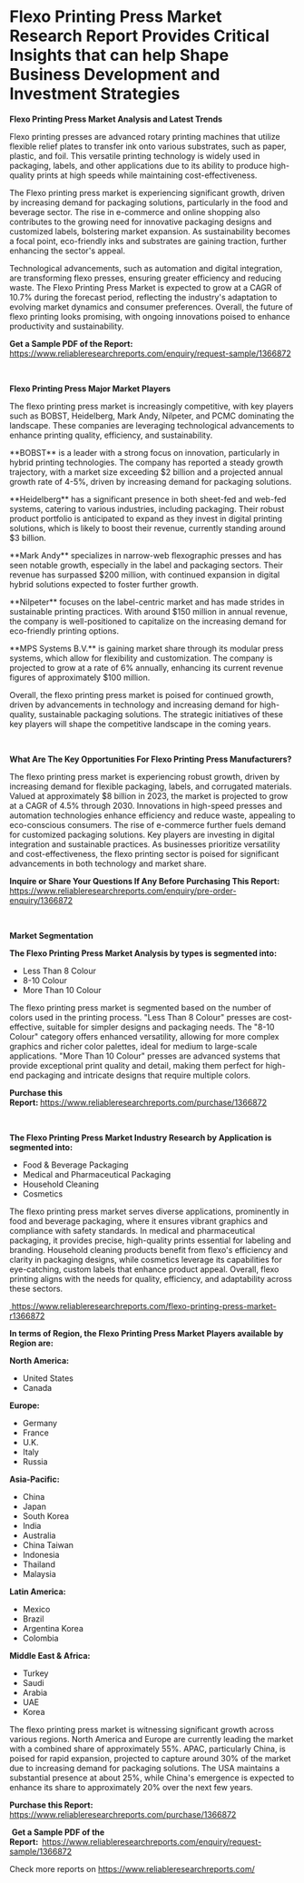 <p><h1>Flexo Printing Press Market Research Report Provides Critical Insights that can help Shape Business Development and Investment Strategies</h1></p><p><strong>Flexo Printing Press Market Analysis and Latest Trends</strong></p>
<p><p>Flexo printing presses are advanced rotary printing machines that utilize flexible relief plates to transfer ink onto various substrates, such as paper, plastic, and foil. This versatile printing technology is widely used in packaging, labels, and other applications due to its ability to produce high-quality prints at high speeds while maintaining cost-effectiveness.</p><p>The Flexo printing press market is experiencing significant growth, driven by increasing demand for packaging solutions, particularly in the food and beverage sector. The rise in e-commerce and online shopping also contributes to the growing need for innovative packaging designs and customized labels, bolstering market expansion. As sustainability becomes a focal point, eco-friendly inks and substrates are gaining traction, further enhancing the sector's appeal.</p><p>Technological advancements, such as automation and digital integration, are transforming flexo presses, ensuring greater efficiency and reducing waste. The Flexo Printing Press Market is expected to grow at a CAGR of 10.7% during the forecast period, reflecting the industry's adaptation to evolving market dynamics and consumer preferences. Overall, the future of flexo printing looks promising, with ongoing innovations poised to enhance productivity and sustainability.</p></p>
<p><strong>Get a Sample PDF of the Report:&nbsp;</strong> <a href="https://www.reliableresearchreports.com/enquiry/request-sample/1366872?utm_campaign=3492&utm_medium=2&utm_source=Github&utm_content=ia&utm_term=22032025&utm_id=flexo-printing-press">https://www.reliableresearchreports.com/enquiry/request-sample/1366872</a></p>
<p>&nbsp;</p>
<p><strong>Flexo Printing Press Major Market Players</strong></p>
<p><p>The flexo printing press market is increasingly competitive, with key players such as BOBST, Heidelberg, Mark Andy, Nilpeter, and PCMC dominating the landscape. These companies are leveraging technological advancements to enhance printing quality, efficiency, and sustainability.</p><p>**BOBST** is a leader with a strong focus on innovation, particularly in hybrid printing technologies. The company has reported a steady growth trajectory, with a market size exceeding $2 billion and a projected annual growth rate of 4-5%, driven by increasing demand for packaging solutions.</p><p>**Heidelberg** has a significant presence in both sheet-fed and web-fed systems, catering to various industries, including packaging. Their robust product portfolio is anticipated to expand as they invest in digital printing solutions, which is likely to boost their revenue, currently standing around $3 billion.</p><p>**Mark Andy** specializes in narrow-web flexographic presses and has seen notable growth, especially in the label and packaging sectors. Their revenue has surpassed $200 million, with continued expansion in digital hybrid solutions expected to foster further growth.</p><p>**Nilpeter** focuses on the label-centric market and has made strides in sustainable printing practices. With around $150 million in annual revenue, the company is well-positioned to capitalize on the increasing demand for eco-friendly printing options.</p><p>**MPS Systems B.V.** is gaining market share through its modular press systems, which allow for flexibility and customization. The company is projected to grow at a rate of 6% annually, enhancing its current revenue figures of approximately $100 million.</p><p>Overall, the flexo printing press market is poised for continued growth, driven by advancements in technology and increasing demand for high-quality, sustainable packaging solutions. The strategic initiatives of these key players will shape the competitive landscape in the coming years.</p></p>
<p>&nbsp;</p>
<p><strong>What Are The Key Opportunities For Flexo Printing Press Manufacturers?</strong></p>
<p><p>The flexo printing press market is experiencing robust growth, driven by increasing demand for flexible packaging, labels, and corrugated materials. Valued at approximately $8 billion in 2023, the market is projected to grow at a CAGR of 4.5% through 2030. Innovations in high-speed presses and automation technologies enhance efficiency and reduce waste, appealing to eco-conscious consumers. The rise of e-commerce further fuels demand for customized packaging solutions. Key players are investing in digital integration and sustainable practices. As businesses prioritize versatility and cost-effectiveness, the flexo printing sector is poised for significant advancements in both technology and market share.</p></p>
<p><strong>Inquire or Share Your Questions If Any Before Purchasing This Report:</strong> <a href="https://www.reliableresearchreports.com/enquiry/pre-order-enquiry/1366872?utm_campaign=3492&utm_medium=2&utm_source=Github&utm_content=ia&utm_term=22032025&utm_id=flexo-printing-press">https://www.reliableresearchreports.com/enquiry/pre-order-enquiry/1366872</a></p>
<p>&nbsp;</p>
<p><strong>Market Segmentation</strong></p>
<p><strong>The Flexo Printing Press Market Analysis by types is segmented into:</strong></p>
<p><ul><li>Less Than 8 Colour</li><li>8-10 Colour</li><li>More Than 10 Colour</li></ul></p>
<p><p>The flexo printing press market is segmented based on the number of colors used in the printing process. "Less Than 8 Colour" presses are cost-effective, suitable for simpler designs and packaging needs. The "8-10 Colour" category offers enhanced versatility, allowing for more complex graphics and richer color palettes, ideal for medium to large-scale applications. "More Than 10 Colour" presses are advanced systems that provide exceptional print quality and detail, making them perfect for high-end packaging and intricate designs that require multiple colors.</p></p>
<p><strong>Purchase this Report:&nbsp;</strong><a href="https://www.reliableresearchreports.com/purchase/1366872?utm_campaign=3492&utm_medium=2&utm_source=Github&utm_content=ia&utm_term=22032025&utm_id=flexo-printing-press">https://www.reliableresearchreports.com/purchase/1366872</a></p>
<p>&nbsp;</p>
<p><strong>The Flexo Printing Press Market Industry Research by Application is segmented into:</strong></p>
<p><ul><li>Food & Beverage Packaging</li><li>Medical and Pharmaceutical Packaging</li><li>Household Cleaning</li><li>Cosmetics</li></ul></p>
<p><p>The flexo printing press market serves diverse applications, prominently in food and beverage packaging, where it ensures vibrant graphics and compliance with safety standards. In medical and pharmaceutical packaging, it provides precise, high-quality prints essential for labeling and branding. Household cleaning products benefit from flexo's efficiency and clarity in packaging designs, while cosmetics leverage its capabilities for eye-catching, custom labels that enhance product appeal. Overall, flexo printing aligns with the needs for quality, efficiency, and adaptability across these sectors.</p></p>
<p><a href="https://www.reliableresearchreports.com/flexo-printing-press-market-r1366872?utm_campaign=3492&utm_medium=2&utm_source=Github&utm_content=ia&utm_term=22032025&utm_id=flexo-printing-press">&nbsp;https://www.reliableresearchreports.com/flexo-printing-press-market-r1366872</a></p>
<p><strong>In terms of Region, the Flexo Printing Press Market Players available by Region are:</strong></p>
<p>
    <p> <strong> North America: </strong>
        <ul>
            <li>United States</li>
            <li>Canada</li>
        </ul>
        </p> 
    <p> <strong> Europe: </strong>
        <ul>
            <li>Germany</li>
            <li>France</li>
            <li>U.K.</li>
            <li>Italy</li>
            <li>Russia</li>
        </ul>
        </p> 
    <p> <strong> Asia-Pacific: </strong>
        <ul>
            <li>China</li>
            <li>Japan</li>
            <li>South Korea</li>
            <li>India</li>
            <li>Australia</li>
            <li>China Taiwan</li>
            <li>Indonesia</li>
            <li>Thailand</li>
            <li>Malaysia</li>
        </ul>
        </p> 
    <p> <strong> Latin America: </strong>
        <ul>
            <li>Mexico</li>
            <li>Brazil</li>
            <li>Argentina Korea</li>
            <li>Colombia</li>
        </ul>
        </p> 
    <p> <strong> Middle East & Africa: </strong>
        <ul>
            <li>Turkey</li>
            <li>Saudi</li>
            <li>Arabia</li>
            <li>UAE</li>
            <li>Korea</li>
        </ul>
    </p>
    </p>
<p><p>The flexo printing press market is witnessing significant growth across various regions. North America and Europe are currently leading the market with a combined share of approximately 55%. APAC, particularly China, is poised for rapid expansion, projected to capture around 30% of the market due to increasing demand for packaging solutions. The USA maintains a substantial presence at about 25%, while China's emergence is expected to enhance its share to approximately 20% over the next few years.</p></p>
<p><strong>Purchase this Report: </strong><a href="https://www.reliableresearchreports.com/purchase/1366872?utm_campaign=3492&utm_medium=2&utm_source=Github&utm_content=ia&utm_term=22032025&utm_id=flexo-printing-press">https://www.reliableresearchreports.com/purchase/1366872</a></p>
<p>&nbsp;<strong>Get a Sample PDF of the Report:&nbsp;&nbsp;</strong><a href="https://www.reliableresearchreports.com/enquiry/request-sample/1366872?utm_campaign=3492&utm_medium=2&utm_source=Github&utm_content=ia&utm_term=22032025&utm_id=flexo-printing-press">https://www.reliableresearchreports.com/enquiry/request-sample/1366872</a></p>
<p><strong></strong></p>
<p>Check more reports on <a href="https://www.reliableresearchreports.com/?utm_campaign=3492&utm_medium=2&utm_source=Github&utm_content=ia&utm_term=22032025&utm_id=flexo-printing-press">https://www.reliableresearchreports.com/</a></p>
